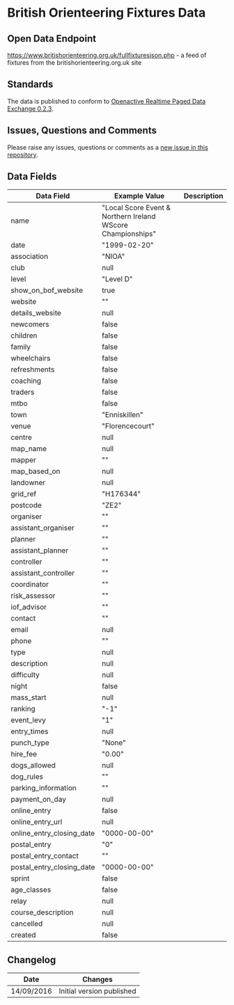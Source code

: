 # British Orienteering Fixtures Data

## Open Data Endpoint
https://www.britishorienteering.org.uk/fullfixturesjson.php - a feed of fixtures from the britishorienteering.org.uk site

## Standards
The data is published to conform to [Openactive Realtime Paged Data Exchange 0.2.3](https://www.openactive.io/realtime-paged-data-exchange/0.2.3/).

## Issues, Questions and Comments
Please raise any issues, questions or comments as a [new issue in this repository](https://github.com/britishorienteering/opendata/issues).

## Data Fields

| Data Field | Example Value | Description |
|---|---|---|
| name | "Local Score Event & Northern Ireland WScore Championships" | |
| date | "1999-02-20" | |
| association | "NIOA" | |
| club | null | |
| level | "Level D" | |
| show_on_bof_website | true | |
| website | "" | |
| details_website | null | |
| newcomers | false | |
| children | false | |
| family | false | |
| wheelchairs | false | |
| refreshments | false | |
| coaching | false | |
| traders | false | |
| mtbo | false | |
| town | "Enniskillen" | |
| venue | "Florencecourt" | |
| centre | null | |
| map_name | null | |
| mapper | "" | |
| map_based_on | null | |
| landowner | null | |
| grid_ref | "H176344" | |
| postcode | "ZE2" | |
| organiser | "" | |
| assistant_organiser | "" | |
| planner | "" | |
| assistant_planner | "" | |
| controller | "" | |
| assistant_controller | "" | |
| coordinator | "" | |
| risk_assessor | "" | |
| iof_advisor | "" | |
| contact | "" | |
| email | null | |
| phone | "" | |
| type | null | |
| description | null | |
| difficulty | null | |
| night | false | |
| mass_start | null | |
| ranking | "-1" | |
| event_levy | "1" | |
| entry_times | null | |
| punch_type | "None" | |
| hire_fee | "0.00" | |
| dogs_allowed | null | |
| dog_rules | "" | |
| parking_information | "" | |
| payment_on_day | null | |
| online_entry | false | |
| online_entry_url | null | |
| online_entry_closing_date | "0000-00-00" | |
| postal_entry | "0" | |
| postal_entry_contact | "" | |
| postal_entry_closing_date | "0000-00-00" | |
| sprint | false | |
| age_classes | false | |
| relay | null | |
| course_description | null | |
| cancelled | null | |
| created | false | |

## Changelog

| Date | Changes |
|---|---|
| 14/09/2016 | Initial version published |
